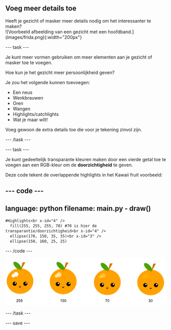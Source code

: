 ## Voeg meer details toe

<div style="display: flex; flex-wrap: wrap">
<div style="flex-basis: 200px; flex-grow: 1; margin-right: 15px;">
Heeft je gezicht of masker meer details nodig om het interessanter te maken? 
</div>
<div>
![Voorbeeld afbeelding van een gezicht met een hoofdband.](images/frida.png){:width="200px"}
</div>
</div>

--- task ---

Je kunt meer vormen gebruiken om meer elementen aan je gezicht of masker toe te voegen.

Hoe kun je het gezicht meer persoonlijkheid geven?

Je zou het volgende kunnen toevoegen:

+ Een neus
+ Wenkbrauwen
+ Oren
+ Wangen
+ Highlights/catchlights
+ Wat je maar wilt!

Voeg gewoon de extra details toe die voor je tekening zinvol zijn.

--- /task ---

--- task ---

Je kunt gedeeltelijk transparante kleuren maken door een vierde getal toe te voegen aan een RGB-kleur om de **doorzichtigheid** te geven.

Deze code tekent de overlappende highlights in het Kawaii fruit voorbeeld:

--- code ---
---
language: python
filename: main.py - draw()
---

    #Highlights<br x-id="4" />
      fill(255, 255, 255, 70) #70 is hier de transparantie/doorzichtigheid<br x-id="4" />
      ellipse(170, 150, 35, 35)<br x-id="3" />
      ellipse(150, 160, 25, 25)

--- /code ---

![Kawaii fruit afbeelding met highlights bij verschillende doorzichtigheden: 30, 70, 150, 255. De lagere waarde, 30, is meer doorzichtig en 255 is minder doorzichtig.](images/opacity.png)

--- /task ---

--- save ---
